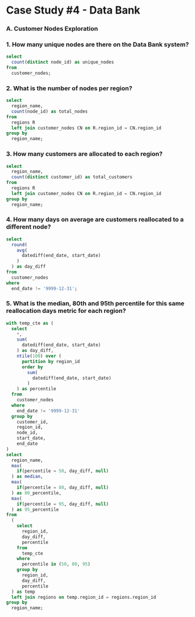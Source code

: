 # Case Study #4 - Data Bank
### A. Customer Nodes Exploration

### 1. How many unique nodes are there on the Data Bank system?
````sql
select 
  count(distinct node_id) as unique_nodes 
from 
  customer_nodes;
````
### 2. What is the number of nodes per region?
````sql
select 
  region_name, 
  count(node_id) as total_nodes 
from 
  regions R 
  left join customer_nodes CN on R.region_id = CN.region_id 
group by 
  region_name;
````
### 3. How many customers are allocated to each region?
````sql
select 
  region_name, 
  count(distinct customer_id) as total_customers 
from 
  regions R 
  left join customer_nodes CN on R.region_id = CN.region_id 
group by 
  region_name;
````
### 4. How many days on average are customers reallocated to a different node?
````sql
select 
  round(
    avg(
      datediff(end_date, start_date)
    )
  ) as day_diff 
from 
  customer_nodes 
where 
  end_date != '9999-12-31';
````
### 5. What is the median, 80th and 95th percentile for this same reallocation days metric for each region?
````sql
with temp_cte as (
  select 
    *, 
    sum(
      datediff(end_date, start_date)
    ) as day_diff, 
    ntile(100) over (
      partition by region_id 
      order by 
        sum(
          datediff(end_date, start_date)
        )
    ) as percentile 
  from 
    customer_nodes 
  where 
    end_date != '9999-12-31' 
  group by 
    customer_id, 
    region_id, 
    node_id, 
    start_date, 
    end_date
) 
select 
  region_name, 
  max(
    if(percentile = 50, day_diff, null)
  ) as median, 
  max(
    if(percentile = 80, day_diff, null)
  ) as 80_percentile, 
  max(
    if(percentile = 95, day_diff, null)
  ) as 95_percentile 
from 
  (
    select 
      region_id, 
      day_diff, 
      percentile 
    from 
      temp_cte 
    where 
      percentile in (50, 80, 95) 
    group by 
      region_id, 
      day_diff, 
      percentile
  ) as temp 
  left join regions on temp.region_id = regions.region_id 
group by 
  region_name;
````
